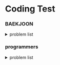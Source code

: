 # Coding Test

### BAEKJOON
<details>
<summary> problem list </summary>
<br/>

| problem number | Topic | search.. |
| --- | --- | --- |
| 10828 | 스택 | string, str.find(), vector, stoi() |
| 9093 | 단어 뒤집기 | istringstream, auto, algorithm: reverse, stack |
| 9012 | 괄호 | stack |
| 1874 | 스택수열 | stack |
| 1406 | 에디터 |  |

</details>

### programmers
<details>
<summary> problem list </summary>


</details>